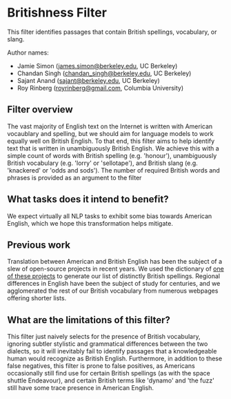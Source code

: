 # Britishness Filter
This filter identifies passages that contain British spellings, vocabulary, or slang.

Author names:
- Jamie Simon (james.simon@berkeley.edu, UC Berkeley)
- Chandan Singh (chandan_singh@berkeley.edu, UC Berkeley)
- Sajant Anand (sajant@berkeley.edu, UC Berkeley)
- Roy Rinberg (royrinberg@gmail.com, Columbia University)  

## Filter overview
The vast majority of English text on the Internet is written with American vocaublary and spelling, but we should aim for language models to work equally well on British English. To that end, this filter aims to help identify text that is written in unambiguously British English. We achieve this with a simple count of words with British spelling (e.g. 'honour'), unambiguously British vocabulary (e.g. 'lorry' or 'sellotape'), and British slang (e.g. 'knackered' or 'odds and sods'). The number of required British words and phrases is provided as an argument to the filter

## What tasks does it intend to benefit?
We expect virtually all NLP tasks to exhibit some bias towards American English, which we hope this transformation helps mitigate.

## Previous work
Translation between American and British English has been the subject of a slew of open-source projects in recent years. We used the dictionary of [one of these projects](https://github.com/hyperreality/American-British-English-Translator) to generate our list of distinctly British spellings. Regional differences in English have been the subject of study for centuries, and we agglomerated the rest of our British vocabulary from numerous webpages offering shorter lists.

## What are the limitations of this filter?
This filter just naively selects for the presence of British vocabulary, ignoring subtler stylistic and grammatical differences between the two dialects, so it will inevitably fail to identify passages that a knowledgeable human would recognize as British English. Furthermore, in addition to these false negatives, this filter is prone to false positives, as Americans occasionally still find use for certain British spellings (as with the space shuttle Endeavour), and certain British terms like 'dynamo' and 'the fuzz' still have some trace presence in American English.